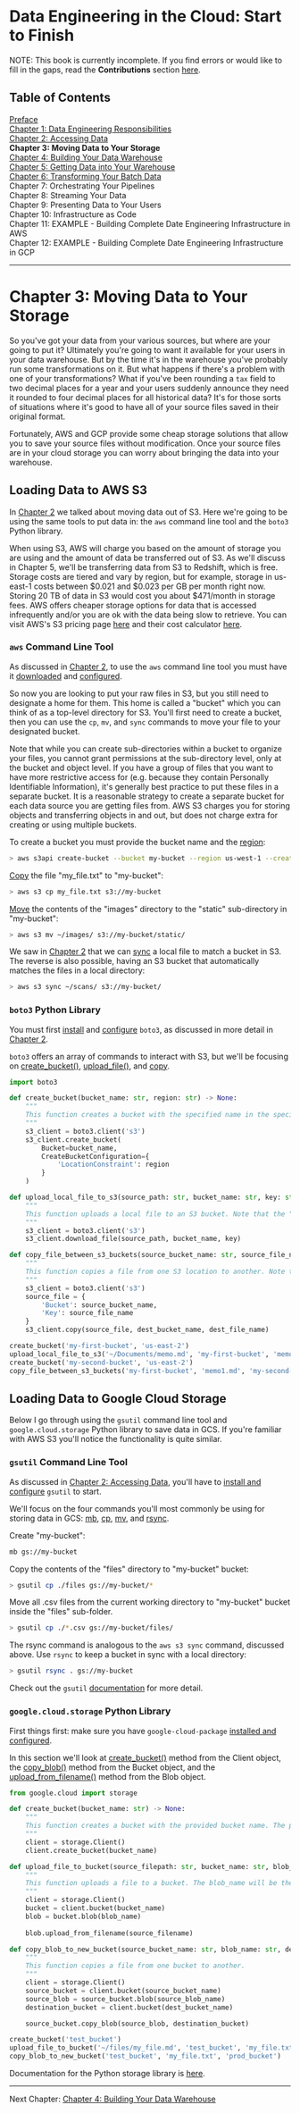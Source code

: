 # Data Engineering in the Cloud: Start to Finish

NOTE: This book is currently incomplete. If you find errors or would like to fill in the gaps, read the **Contributions** section [here](https://github.com/Nunie123/data_engineering_book).

## Table of Contents
[Preface](https://github.com/Nunie123/data_engineering_book) <br>
[Chapter 1: Data Engineering Responsibilities](https://github.com/Nunie123/data_engineering_book/blob/master/ch_1_data_engineering_responsibilities.md) <br>
[Chapter 2: Accessing Data](https://github.com/Nunie123/data_engineering_book/blob/master/ch_2_accessing_data.md)<br>
**Chapter 3: Moving Data to Your Storage**<br>
[Chapter 4: Building Your Data Warehouse](https://github.com/Nunie123/data_engineering_book/blob/master/ch_4_building_data_warehouse.md)<br>
[Chapter 5: Getting Data into Your Warehouse](https://github.com/Nunie123/data_engineering_book/blob/master/ch_5_getting_data_into_warehouse.md)<br>
[Chapter 6: Transforming Your Batch Data](https://github.com/Nunie123/data_engineering_book/blob/master/ch_6_transforming_batch_data.md)<br>
Chapter 7: Orchestrating Your Pipelines<br>
Chapter 8: Streaming Your Data<br>
Chapter 9: Presenting Data to Your Users<br>
Chapter 10: Infrastructure as Code<br>
Chapter 11: EXAMPLE - Building Complete Date Engineering Infrastructure in AWS<br>
Chapter 12: EXAMPLE - Building Complete Date Engineering Infrastructure in GCP

---

# Chapter 3: Moving Data to Your Storage
So you've got your data from your various sources, but where are your going to put it? Ultimately you're going to want it available for your users in your data warehouse. But by the time it's in the warehouse you've probably run some transformations on it. But what happens if there's a problem with one of your transformations? What if you've been rounding a `tax` field to two decimal places for a year and your users suddenly announce they need it rounded to four decimal places for all historical data? It's for those sorts of situations where it's good to have all of your source files saved in their original format.

Fortunately, AWS and GCP provide some cheap storage solutions that allow you to save your source files without modification. Once your source files are in your cloud storage you can worry about bringing the data into your warehouse.

## Loading Data to AWS S3
In [Chapter 2](https://github.com/Nunie123/data_engineering_book/blob/master/ch_2_accessing_data.md) we talked about moving data out of S3. Here we're going to be using the same tools to put data in: the `aws` command line tool and the `boto3` Python library.

When using S3, AWS will charge you based on the amount of storage you are using and the amount of data be transferred out of S3. As we'll discuss in Chapter 5, we'll be transferring data from S3 to Redshift, which is free. Storage costs are tiered and vary by region, but for example, storage in us-east-1 costs between $0.021 and $0.023 per GB per month right now. Storing 20 TB of data in S3 would cost you about $471/month in storage fees. AWS offers cheaper storage options for data that is accessed infrequently and/or you are ok with the data being slow to retrieve. You can visit AWS's S3 pricing page [here](https://aws.amazon.com/s3/pricing/) and their cost calculator [here](https://calculator.aws/#/createCalculator).

### `aws` Command Line Tool
As discussed in [Chapter 2](https://github.com/Nunie123/data_engineering_book/blob/master/ch_2_accessing_data.md), to use the `aws` command line tool you must have it [downloaded](https://docs.aws.amazon.com/cli/latest/userguide/install-cliv2.html) and [configured](https://docs.aws.amazon.com/cli/latest/userguide/cli-chap-configure.html).

So now you are looking to put your raw files in S3, but you still need to designate a home for them. This home is called a "bucket" which you can think of as a top-level directory for S3. You'll first need to create a bucket, then you can use the `cp`, `mv`, and `sync` commands to move your file to your designated bucket. 

Note that while you can create sub-directories within a bucket to organize your files, you cannot grant permissions at the sub-directory level, only at the bucket and object level. If you have a group of files that you want to have more restrictive access for (e.g. because they contain Personally Identifiable Information), it's generally best practice to put these files in a separate bucket. It is a reasonable strategy to create a separate bucket for each data source you are getting files from. AWS S3 charges you for storing objects and transferring objects in and out, but does not charge extra for creating or using multiple buckets.

To create a bucket you must provide the bucket name and the [region](https://docs.aws.amazon.com/general/latest/gr/s3.html):

``` bash
> aws s3api create-bucket --bucket my-bucket --region us-west-1 --create-bucket-configuration LocationConstraint=us-west-1
```

[Copy](https://awscli.amazonaws.com/v2/documentation/api/latest/reference/s3/cp.html) the file "my_file.txt" to "my-bucket":

``` bash
> aws s3 cp my_file.txt s3://my-bucket
```

[Move](https://awscli.amazonaws.com/v2/documentation/api/latest/reference/s3/mv.html) the contents of the "images" directory to the "static" sub-directory in "my-bucket":

``` bash
> aws s3 mv ~/images/ s3://my-bucket/static/
```

We saw in [Chapter 2](https://github.com/Nunie123/data_engineering_book/blob/master/ch_2_accessing_data.md) that we can [sync](https://awscli.amazonaws.com/v2/documentation/api/latest/reference/s3/sync.html) a local file to match a bucket in S3. The reverse is also possible, having an S3 bucket that automatically matches the files in a local directory:

``` bash
> aws s3 sync ~/scans/ s3://my-bucket/
```

### `boto3` Python Library
You must first [install](https://boto3.amazonaws.com/v1/documentation/api/latest/guide/quickstart.html#installation) and [configure](https://boto3.amazonaws.com/v1/documentation/api/latest/guide/quickstart.html#configuration) `boto3`, as discussed in more detail in [Chapter 2](https://github.com/Nunie123/data_engineering_book/blob/master/ch_2_accessing_data.md).

`boto3` offers an array of commands to interact with S3, but we'll be focusing on [create_bucket()](https://boto3.amazonaws.com/v1/documentation/api/latest/reference/services/s3.html#S3.Client.create_bucket), [upload_file()](https://boto3.amazonaws.com/v1/documentation/api/latest/reference/services/s3.html#S3.Client.upload_file), and [copy](https://boto3.amazonaws.com/v1/documentation/api/latest/reference/services/s3.html#S3.Client.copy).

``` python
import boto3

def create_bucket(bucket_name: str, region: str) -> None:
    """
    This function creates a bucket with the specified name in the specified region. The bucket owner will be set by the default credentials.
    """
    s3_client = boto3.client('s3')
    s3_client.create_bucket(
        Bucket=bucket_name,
        CreateBucketConfiguration={
            'LocationConstraint': region
        }
    )

def upload_local_file_to_s3(source_path: str, bucket_name: str, key: str) -> None:
    """
    This function uploads a local file to an S3 bucket. Note that the "key" parameter is the destination file name and should also include sub-directories, if applicable (e.g. "my/folder/file.txt"), but not the name of the bucket. So to upload a file to s3://my-bucket/images/beach.jpg the "key" would be "images/beach.jpg".
    """
    s3_client = boto3.client('s3')
    s3_client.download_file(source_path, bucket_name, key)

def copy_file_between_s3_buckets(source_bucket_name: str, source_file_name: str, dest_bucket_name: str, dest_file_name: str) -> None:
    """
    This function copies a file from one S3 location to another. Note that the "*_file_name" parameters should also include sub-directories, if applicable (e.g. "my/folder/file.txt"), but not the name of the bucket.
    """
    s3_client = boto3.client('s3')
    source_file = {
        'Bucket': source_bucket_name,
        'Key': source_file_name
    }
    s3_client.copy(source_file, dest_bucket_name, dest_file_name)

create_bucket('my-first-bucket', 'us-east-2')
upload_local_file_to_s3('~/Documents/memo.md', 'my-first-bucket', 'memo1.md')
create_bucket('my-second-bucket', 'us-east-2')
copy_file_between_s3_buckets('my-first-bucket', 'memo1.md', 'my-second-bucket', 'docs/memo.txt')

```

## Loading Data to Google Cloud Storage
Below I go through using the `gsutil` command line tool and `google.cloud.storage` Python library to save data in GCS. If you're familiar with AWS S3 you'll notice the functionality is quite similar. 

### `gsutil` Command Line Tool
As discussed in [Chapter 2: Accessing Data](https://github.com/Nunie123/data_engineering_book/blob/master/ch_2_accessing_data.md), you'll have to [install and configure](https://cloud.google.com/storage/docs/gsutil_install) `gsutil` to start.

We'll focus on the four commands you'll most commonly be using for storing data in GCS: [mb](https://cloud.google.com/storage/docs/gsutil/commands/mb), [cp](https://cloud.google.com/storage/docs/gsutil/commands/cp), [mv](https://cloud.google.com/storage/docs/gsutil/commands/mv), and [rsync](https://cloud.google.com/storage/docs/gsutil/commands/rsync).

Create "my-bucket":

``` bash
mb gs://my-bucket
```

Copy the contents of the "files" directory to "my-bucket" bucket:

``` bash
> gsutil cp ./files gs://my-bucket/*
```

Move all .csv files from the current working directory to "my-bucket" bucket inside the "files" sub-folder.

``` bash
> gsutil cp ./*.csv gs://my-bucket/files/
```

The rsync command is analogous to the `aws s3 sync` command, discussed above. Use `rsync` to keep a bucket in sync with a local directory:


``` bash
> gsutil rsync . gs://my-bucket
```
Check out the `gsutil` [documentation](https://cloud.google.com/storage/docs/gsutil) for more detail.

### `google.cloud.storage` Python Library
First things first: make sure you have `google-cloud-package` [installed and configured](https://cloud.google.com/storage/docs/reference/libraries#client-libraries-install-python).

In this section we'll look at [create_bucket()](https://googleapis.dev/python/storage/latest/client.html#google.cloud.storage.client.Client.create_bucket) method from the Client object, the [copy_blob()](https://googleapis.dev/python/storage/latest/buckets.html#google.cloud.storage.bucket.Bucket.copy_blob) method from the Bucket object, and the [upload_from_filename()](https://googleapis.dev/python/storage/latest/blobs.html#google.cloud.storage.blob.Blob.upload_from_filename) method from the Blob object.

``` python
from google.cloud import storage

def create_bucket(bucket_name: str) -> None:
    """
    This function creates a bucket with the provided bucket name. The project and location are set to default.
    """
    client = storage.Client()
    client.create_bucket(bucket_name)

def upload_file_to_bucket(source_filepath: str, bucket_name: str, blob_name: str) -> None:
    """
    This function uploads a file to a bucket. The blob_name will be the name of the file in GCS.
    """
    client = storage.Client()
    bucket = client.bucket(bucket_name)
    blob = bucket.blob(blob_name)
    
    blob.upload_from_filename(source_filename)

def copy_blob_to_new_bucket(source_bucket_name: str, blob_name: str, dest_bucket_name: str) -> None:
    """
    This function copies a file from one bucket to another.
    """
    client = storage.Client()
    source_bucket = client.bucket(source_bucket_name)
    source_blob = source_bucket.blob(source_blob_name)
    destination_bucket = client.bucket(dest_bucket_name)

    source_bucket.copy_blob(source_blob, destination_bucket)

create_bucket('test_bucket')
upload_file_to_bucket('~/files/my_file.md', 'test_bucket', 'my_file.txt')
copy_blob_to_new_bucket('test_bucket', 'my_file.txt', 'prod_bucket')

```
Documentation for the Python storage library is [here](https://googleapis.dev/python/storage/latest/client.html).

---

Next Chapter: [Chapter 4: Building Your Data Warehouse](https://github.com/Nunie123/data_engineering_book/blob/master/ch_4_building_data_warehouse.md)